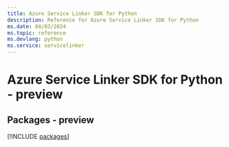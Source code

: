 ```yaml
---
title: Azure Service Linker SDK for Python
description: Reference for Azure Service Linker SDK for Python
ms.date: 04/03/2024
ms.topic: reference
ms.devlang: python
ms.service: servicelinker
---
```

# Azure Service Linker SDK for Python - preview
## Packages - preview
[!INCLUDE [packages](service-linker-index.md)]